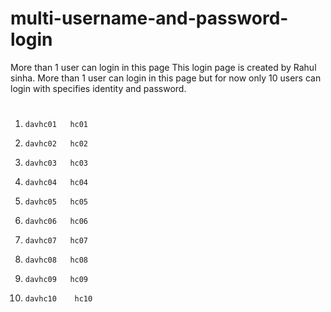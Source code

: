 # multi-username-and-password-login
More than 1 user can login in this page
This login page is created by Rahul sinha. More than 1 user can login in this page but for now only 10 users can login with specifies identity and password. 
#
1.     davhc01   hc01
2.     davhc02   hc02
3.     davhc03   hc03
4.     davhc04   hc04
5.     davhc05   hc05
6.     davhc06   hc06
7.     davhc07   hc07
8.     davhc08   hc08
9.     davhc09   hc09
0.     davhc10    hc10
